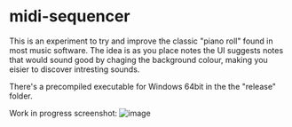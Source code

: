 # midi-sequencer

This is an experiment to try and improve the classic "piano roll" found in most music software.
The idea is as you place notes the UI suggests notes that would sound good by chaging the background colour, making you eisier to discover intresting sounds.

There's a precompiled executable for Windows 64bit in the the "release" folder.

Work in progress screenshot:
![image](https://user-images.githubusercontent.com/73648320/197862064-2eb3abee-a00f-428f-abee-6f887c8ecd3e.png)
